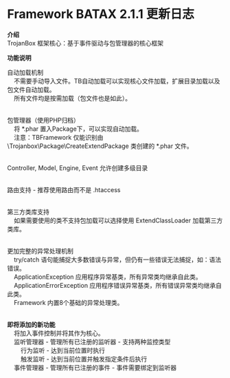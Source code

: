 Framework BATAX 2.1.1 更新日志
=========

<b>介绍</b><br/>
TrojanBox 框架核心：基于事件驱动与包管理器的核心框架
<br/>

<b>功能说明</b>
<br/>

自动加载机制<br/>
&nbsp;&nbsp;&nbsp;&nbsp;不需要手动导入文件。TB自动加载可以实现核心文件加载，扩展目录加载以及包文件自动加载。<br/>
&nbsp;&nbsp;&nbsp;&nbsp;所有文件均是按需加载（包文件也是如此）。<br/>
<br/>

包管理器（使用PHP归档）<br/>
&nbsp;&nbsp;&nbsp;&nbsp;将 *.phar 置入Package下，可以实现自动加载。<br/>
&nbsp;&nbsp;&nbsp;&nbsp;注意：TBFramework 仅能识别由 \Trojanbox\Package\CreateExtendPackage 类创建的 *.phar 文件。<br/>
<br/>

Controller, Model, Engine, Event 允许创建多级目录<br/>
<br/>

路由支持 - 推荐使用路由而不是 .htaccess<br/>
<br/>

第三方类库支持<br/>
&nbsp;&nbsp;&nbsp;&nbsp;如果需要使用的类不支持包加载可以选择使用 ExtendClassLoader 加载第三方类库。<br/>
<br/>

更加完整的异常处理机制<br/>
&nbsp;&nbsp;&nbsp;&nbsp;try/catch 语句能捕捉大多数错误与异常，但仍有一些错误无法捕捉，如：语法错误。<br/>
&nbsp;&nbsp;&nbsp;&nbsp;ApplicationException 应用程序异常基类，所有异常类均继承自此类。<br/>
&nbsp;&nbsp;&nbsp;&nbsp;ApplicationErrorException 应用程序错误异常基类，所有错误异常类均继承自此类。<br/>
&nbsp;&nbsp;&nbsp;&nbsp;Framework 内置8个基础的异常处理类。<br/>
<br/>

<b>即将添加的新功能</b><br/>
&nbsp;&nbsp;&nbsp;&nbsp;将加入事件控制并将其作为核心。<br/>
&nbsp;&nbsp;&nbsp;&nbsp;监听管理器 - 管理所有已注册的监听器 - 支持两种监控类型<br/>
&nbsp;&nbsp;&nbsp;&nbsp;&nbsp;&nbsp;&nbsp;&nbsp;行为监听 - 达到当前位置时执行<br/>
&nbsp;&nbsp;&nbsp;&nbsp;&nbsp;&nbsp;&nbsp;&nbsp;触发监听 - 达到当前位置并触发指定条件后执行<br/>
&nbsp;&nbsp;&nbsp;&nbsp;事件管理器 - 管理所有已注册的事件 - 事件需要绑定到监听器<br/>
<br/>
